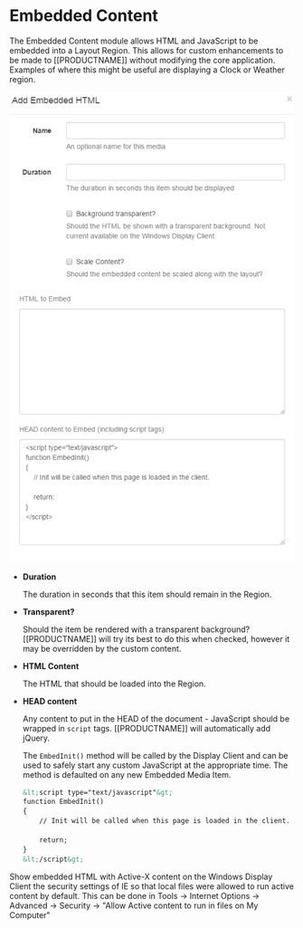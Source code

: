 <!--toc=media-->
# Embedded Content
The Embedded Content module allows HTML and JavaScript to be embedded into a Layout Region. This allows for custom enhancements to be made to [[PRODUCTNAME]] without modifying the core application. Examples of where this might be useful are displaying a Clock or Weather region.

![Embedded Content Form](img/media_embedded_form.png)

- **Duration**
    
    The duration in seconds that this item should remain in the Region.

- **Transparent?**
    
    Should the item be rendered with a transparent background? [[PRODUCTNAME]] will try its best to do this when checked, however it may be overridden by the custom content.

- **HTML Content**
    
    The HTML that should be loaded into the Region.

- **HEAD content**
    
    Any content to put in the HEAD of the document - JavaScript should be wrapped in `script` tags. [[PRODUCTNAME]] will automatically add jQuery.

    The `EmbedInit()` method will be called by the Display Client and can be used to safely start any custom JavaScript at the appropriate time. The method is defaulted on any new Embedded Media Item.

    ``` html
    &lt;script type="text/javascript"&gt;
    function EmbedInit()
    {
        // Init will be called when this page is loaded in the client.

        return;
    }
    &lt;/script&gt;
    ```

Show embedded HTML with Active-X content on the Windows Display Client the security settings of IE so that local files were allowed to run active content by default. This can be done in Tools -> Internet Options -> Advanced -> Security -> "Allow Active content to run in files on My Computer"

